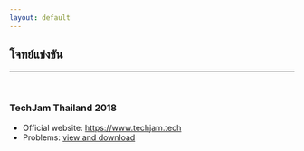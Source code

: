 ```yaml
---
layout: default
---
```


## โจทย์แข่งขัน

---

<br>

### TechJam Thailand 2018
- Official website: <https://www.techjam.tech>
- Problems: [view and download][techjam-problem-file]

[techjam-problem-file]: /problems/resource/techjam2018-codesquad-questions-v1.1.pdf
